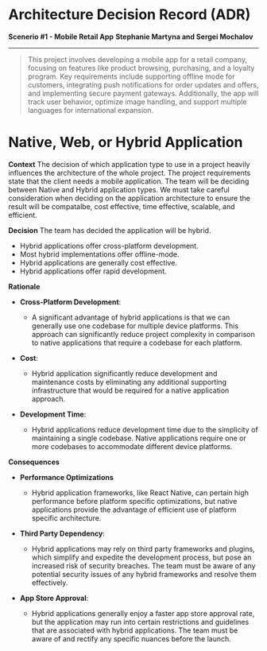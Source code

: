# Architecture Decision Record (ADR)
**Scenerio #1 - Mobile Retail App**
**Stephanie Martyna and Sergei Mochalov**
___
> This project involves developing a mobile app for a retail company, focusing on features like product browsing, purchasing, and a loyalty program. Key requirements include supporting offline mode for customers, integrating push notifications for order updates and offers, and implementing secure payment gateways. Additionally, the app will track user behavior, optimize image handling, and support multiple languages for international expansion.

# Native, Web, or Hybrid Application

**Context**
The decision of which application type to use in a project heavily influences the architecture of the whole project. The project requirements state that the client needs a mobile application. The team will be deciding between Native and Hybrid application types. We must take careful consideration when deciding on the application architecture to ensure the result will be compatalbe, cost effective, time effective, scalable, and efficient.

**Decision**
The team has decided the application will be hybrid.
- Hybrid applications offer cross-platform development.
- Most hybrid implementations offer offline-mode.
- Hybrid applications are generally cost effective.
- Hybrid applications offer rapid development.

**Rationale**

- **Cross-Platform Development**:
   - A significant advantage of hybrid applications is that we can generally use one codebase for multiple device platforms. This approach can significantly reduce project complexity in comparison to native applications that require a codebase for each platform.

- **Cost**:
   - Hybrid application significantly reduce development and maintenance costs by eliminating any additional supporting infrastructure that would be required for a native application approach.

- **Development Time**:
   - Hybrid applications reduce development time due to the simplicity of maintaining a single codebase. Native applications require one or more codebases to accommodate different device platforms.

**Consequences**

- **Performance Optimizations**
   - Hybrid application frameworks, like React Native, can pertain high performance before platform specific optimizations, but native applications provide the advantage of efficient use of platform specific architecture.

- **Third Party Dependency**: 
   - Hybrid applications may rely on third party frameworks and plugins, which simplify and expedite the development process, but pose an increased risk of security breaches. The team must be aware of any potential security issues of any hybrid frameworks and resolve them effectively.

- **App Store Approval**: 
    - Hybrid applications generally enjoy a faster app store approval rate, but the application may run into certain restrictions and guidelines that are associated with hybrid applications. The team must be aware of and rectify any specific nuances before the launch.